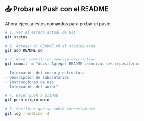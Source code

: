 
## **📤 Probar el Push con el README**

Ahora ejecuta estos comandos para probar el push:

```bash
# 1. Ver el estado actual de Git
git status

# 2. Agregar el README.md al staging area
git add README.md

# 3. Hacer commit con mensaje descriptivo
git commit -m "docs: Agregar README principal del repositorio

- Información del curso y estructura
- Descripción de laboratorios
- Instrucciones de uso
- Información del autor"

# 4. Hacer push a GitHub
git push origin main

# 5. Verificar que se subió correctamente
git log --oneline -3
